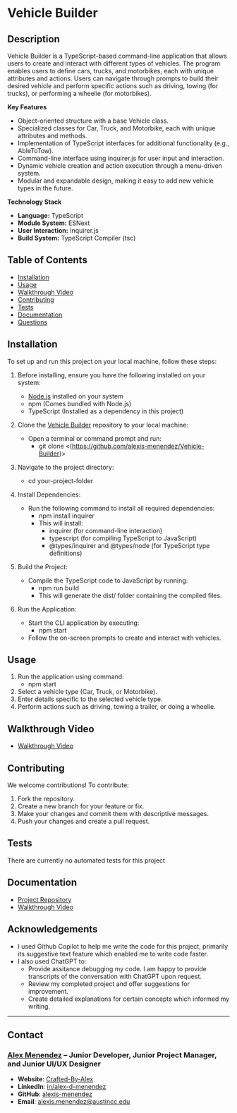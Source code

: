 #  Vehicle Builder
##  **Description**

Vehicle Builder is a TypeScript-based command-line application that allows users to create and interact with different types of vehicles. The program enables users to define cars, trucks, and motorbikes, each with unique attributes and actions. Users can navigate through prompts to build their desired vehicle and perform specific actions such as driving, towing (for trucks), or performing a wheelie (for motorbikes).

**Key Features**

* Object-oriented structure with a base Vehicle class.
* Specialized classes for Car, Truck, and Motorbike, each with unique attributes and methods.
* Implementation of TypeScript interfaces for additional functionality (e.g., AbleToTow).
* Command-line interface using inquirer.js for user input and interaction.
* Dynamic vehicle creation and action execution through a menu-driven system.
* Modular and expandable design, making it easy to add new vehicle types in the future.

**Technology Stack**

* **Language:** TypeScript
* **Module System:** ESNext
* **User Interaction:** Inquirer.js
* **Build System:** TypeScript Compiler (tsc)

## Table of Contents

* [Installation](#installation)
* [Usage](#usage)
* [Walkthrough Video](#walkthrough-video)
* [Contributing](#contributing)
* [Tests](#tests)
* [Documentation](#documentation)
* [Questions](#questions)


## Installation

To set up and run this project on your local machine, follow these steps:

1. Before installing, ensure you have the following installed on your system:
	* [Node.js](https://nodejs.org/) installed on your system
	* npm (Comes bundled with Node.js)
	* TypeScript (Installed as a dependency in this project)
   
2. Clone the [Vehicle Builder](https://github.com/alexis-menendez/Vehicle-Builder) repository to your local machine:
	* Open a terminal or command prompt and run:
	  * git clone <(https://github.com/alexis-menendez/Vehicle-Builder)>

3. Navigate to the project directory:
	* cd your-project-folder

4. Install Dependencies:
	* Run the following command to install all required dependencies:
	  * npm install inquirer
	  * This will install:
	    * inquirer (for command-line interaction)
	    * typescript (for compiling TypeScript to JavaScript)
	    * @types/inquirer and @types/node (for TypeScript type definitions)

5. Build the Project:
	* Compile the TypeScript code to JavaScript by running:
	  * npm run build
	  * This will generate the dist/ folder containing the compiled files.

6. Run the Application:
	* Start the CLI application by executing:
	  * npm start
	* Follow the on-screen prompts to create and interact with vehicles.
   
## Usage

1. Run the application using command:
	* npm start
2. Select a vehicle type (Car, Truck, or Motorbike).
3. Enter details specific to the selected vehicle type.
4. Perform actions such as driving, towing a trailer, or doing a wheelie.


## Walkthrough Video

* [Walkthrough Video](https://drive.google.com/file/d/1AVRHAOM_FYpr0sbzLSJkNS7NEEhWHYT_/view)

## Contributing

We welcome contributions! To contribute:

1. Fork the repository.
2. Create a new branch for your feature or fix.
3. Make your changes and commit them with descriptive messages.
4. Push your changes and create a pull request.


## Tests

There are currently no automated tests for this project

## Documentation

* [Project Repository](https://github.com/alexis-menendez/Vehicle-Builder)
* [Walkthrough Video](https://drive.google.com/file/d/1AVRHAOM_FYpr0sbzLSJkNS7NEEhWHYT_/view)

## Acknowledgements

* I used Github Copilot to help me write the code for this project, primarily its suggestive text feature which enabled me to write code faster.
* I also used ChatGPT to:
  	* Provide assitance debugging my code. I am happy to provide transcripts of the conversation with ChatGPT upon request.
  	* Review my completed project and offer suggestions for improvement.
  	* Create detailed explanations for certain concepts which informed my writing.

---

## Contact

### [**Alex Menendez**](https://alex-menendez.onrender.com/) – Junior Developer, Junior Project Manager, and Junior UI/UX Designer

- **Website**: [Crafted-By-Alex](https://alex-menendez.onrender.com/)
- **LinkedIn**: [in/alex-d-menendez](https://www.linkedin.com/in/alex-d-menendez/)
- **GitHub**: [alexis-menendez](https://github.com/alexis-menendez)
- **Email**: [alexis.menendez@austincc.edu](https://alex-menendez.onrender.com/contact)

